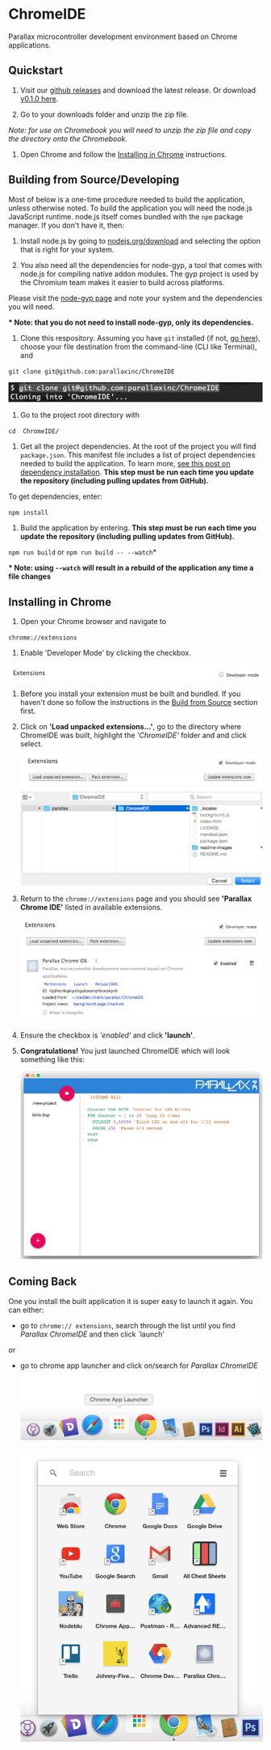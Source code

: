# ChromeIDE
Parallax microcontroller development environment based on Chrome applications.

## Quickstart

1. Visit our [github releases](https://github.com/parallaxinc/ChromeIDE/releases) and download the latest release. Or download [v0.1.0 here](https://github.com/parallaxinc/ChromeIDE/releases/download/v0.1.0/chromeide.zip).

1. Go to your downloads folder and unzip the zip file.

  _*Note:* for use on Chromebook you will need to unzip the zip file and copy the directory onto the Chromebook._

1. Open Chrome and follow the [Installing in Chrome](https://github.com/parallaxinc/ChromeIDE#user-content-installing-in-chrome) instructions.

## Building from Source/Developing

Most of below is a one-time procedure needed to build the application, unless otherwise noted.  To build the application you will need the node.js JavaScript runtime.  node.js itself comes bundled with the `npm` package manager. If you don't have it, then:

1. Install node.js by going to [nodejs.org/download](https://nodejs.org/download/) and selecting the option that is right for your system.

1. You also need all the dependencies for node-gyp, a tool that comes with node.js for compiling native addon modules.  The gyp project is used by the Chromium team makes it easier to build across platforms.

  Please visit the [node-gyp page](https://github.com/TooTallNate/node-gyp#installation) and note your system and the dependencies you will need.

  __* Note: that you do not need to install node-gyp, only its dependencies.__

1. Clone this respository.  Assuming you have `git` installed (if not, [go here](http://git-scm.com/book/en/v2/Getting-Started-Installing-Git)), choose your file destination from the command-line (CLI like Terminal), and

  ` git clone git@github.com:parallaxinc/ChromeIDE `

  ![clone repo](readme-images/clone-chromeIDE.png)

1. Go to the project root directory with

  ` cd  ChromeIDE/ `

1. Get all the project dependencies.  At the root of the project you will find `package.json`.  This manifest file includes a list of project dependencies needed to build the application. To learn more, [see this post on dependency installation](https://github.com/iceddev/getting-started/blob/master/environments/nodejs-and-npm.md#user-content-dependency-installation). __This step must be run each time you update the repository (including pulling updates from GitHub).__

  To get dependencies, enter:

  ` npm install `

1. Build the application by entering. __This step must be run each time you update the repository (including pulling updates from GitHub).__

  `npm run build` or `npm run build -- --watch`*

  __* Note: using `--watch` will result in a rebuild of the application any time a file changes__


## Installing in Chrome

1. Open your Chrome browser and navigate to

  ` chrome://extensions `

1. Enable 'Developer Mode' by clicking the checkbox.

  ![enable developer mode](readme-images/enable-developer-mode.png)

1. Before you install your extension must be built and bundled.  If you haven't done so follow the instructions in the [Build from Source](#user-content-build-from-source) section first.

1. Click on __'Load unpacked extensions...'__, go to the directory where ChromeIDE was built, highlight the *'ChromeIDE'* folder and and click select.

	![load extension](readme-images/load-unpacked-extensions.png)
	![select folder](readme-images/select-extension-folder.png)

1. Return to the ` chrome://extensions ` page and you should see __'Parallax Chrome IDE'__ listed in available extensions.

	![chromeIDE listed](readme-images/chromeIDE-listed.png)
1. Ensure the checkbox is *'enabled'* and click __'launch'__.
1. __Congratulations!__ You just launched ChromeIDE which will look something like this:

	![app launched](readme-images/chromeIDE-launched.png)


## Coming Back

One you install the built application it is super easy to launch it again.  You can either:

* go to ` chrome:// extensions `, search through the list until you find *Parallax ChromeIDE* and then click `launch'

or

* go to chrome app launcher and click on/search for *Parallax ChromeIDE*

  ![chrome app launcher](readme-images/chrome-app-launcher.png)

  ![click chromeIDE](readme-images/search-chrome-app-launcher.png)

